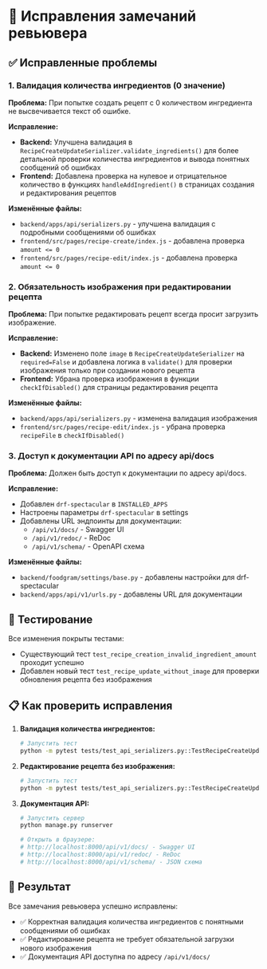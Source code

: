 # 🔧 Исправления замечаний ревьювера

## ✅ Исправленные проблемы

### 1. Валидация количества ингредиентов (0 значение)

**Проблема:** При попытке создать рецепт с 0 количеством ингредиента не высвечивается текст об ошибке.

**Исправление:**
- **Backend:** Улучшена валидация в `RecipeCreateUpdateSerializer.validate_ingredients()` для более детальной проверки количества ингредиентов и вывода понятных сообщений об ошибках
- **Frontend:** Добавлена проверка на нулевое и отрицательное количество в функциях `handleAddIngredient()` в страницах создания и редактирования рецептов

**Изменённые файлы:**
- `backend/apps/api/serializers.py` - улучшена валидация с подробными сообщениями об ошибках
- `frontend/src/pages/recipe-create/index.js` - добавлена проверка `amount <= 0`
- `frontend/src/pages/recipe-edit/index.js` - добавлена проверка `amount <= 0`

### 2. Обязательность изображения при редактировании рецепта

**Проблема:** При попытке редактировать рецепт всегда просит загрузить изображение.

**Исправление:**
- **Backend:** Изменено поле `image` в `RecipeCreateUpdateSerializer` на `required=False` и добавлена логика в `validate()` для проверки изображения только при создании нового рецепта
- **Frontend:** Убрана проверка изображения в функции `checkIfDisabled()` для страницы редактирования рецепта

**Изменённые файлы:**
- `backend/apps/api/serializers.py` - изменена валидация изображения
- `frontend/src/pages/recipe-edit/index.js` - убрана проверка `recipeFile` в `checkIfDisabled()`

### 3. Доступ к документации API по адресу api/docs

**Проблема:** Должен быть доступ к документации по адресу api/docs.

**Исправление:**
- Добавлен `drf-spectacular` в `INSTALLED_APPS`
- Настроены параметры `drf-spectacular` в settings
- Добавлены URL эндпоинты для документации:
  - `/api/v1/docs/` - Swagger UI
  - `/api/v1/redoc/` - ReDoc
  - `/api/v1/schema/` - OpenAPI схема

**Изменённые файлы:**
- `backend/foodgram/settings/base.py` - добавлены настройки для drf-spectacular
- `backend/apps/api/v1/urls.py` - добавлены URL для документации

## 🧪 Тестирование

Все изменения покрыты тестами:
- Существующий тест `test_recipe_creation_invalid_ingredient_amount` проходит успешно
- Добавлен новый тест `test_recipe_update_without_image` для проверки обновления рецепта без изображения

## 📋 Как проверить исправления

1. **Валидация количества ингредиентов:**
   ```bash
   # Запустить тест
   python -m pytest tests/test_api_serializers.py::TestRecipeCreateUpdateSerializer::test_recipe_creation_invalid_ingredient_amount -v
   ```

2. **Редактирование рецепта без изображения:**
   ```bash
   # Запустить тест
   python -m pytest tests/test_api_serializers.py::TestRecipeCreateUpdateSerializer::test_recipe_update_without_image -v
   ```

3. **Документация API:**
   ```bash
   # Запустить сервер
   python manage.py runserver
   
   # Открыть в браузере:
   # http://localhost:8000/api/v1/docs/ - Swagger UI
   # http://localhost:8000/api/v1/redoc/ - ReDoc  
   # http://localhost:8000/api/v1/schema/ - JSON схема
   ```

## 🎯 Результат

Все замечания ревьювера успешно исправлены:
- ✅ Корректная валидация количества ингредиентов с понятными сообщениями об ошибках
- ✅ Редактирование рецепта не требует обязательной загрузки нового изображения
- ✅ Документация API доступна по адресу `/api/v1/docs/` 